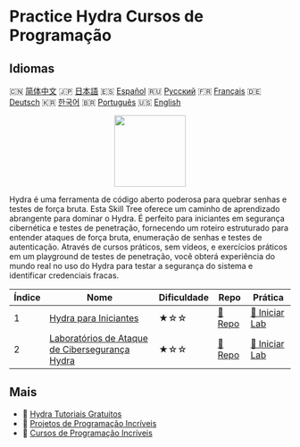 # Practice Hydra Cursos de Programação

## Idiomas

🇨🇳 [简体中文](README_zh.md) 🇯🇵 [日本語](README_ja.md) 🇪🇸 [Español](README_es.md) 🇷🇺 [Русский](README_ru.md) 🇫🇷 [Français](README_fr.md) 🇩🇪 [Deutsch](README_de.md) 🇰🇷 [한국어](README_ko.md) 🇧🇷 [Português](README_pt.md) 🇺🇸 [English](README.md) 

<div align="center">
<img width="128px" src="https://file.labex.io/path/fqzGODJFWPbL.png">
</div>

Hydra é uma ferramenta de código aberto poderosa para quebrar senhas e testes de força bruta. Esta Skill Tree oferece um caminho de aprendizado abrangente para dominar o Hydra. É perfeito para iniciantes em segurança cibernética e testes de penetração, fornecendo um roteiro estruturado para entender ataques de força bruta, enumeração de senhas e testes de autenticação. Através de cursos práticos, sem vídeos, e exercícios práticos em um playground de testes de penetração, você obterá experiência do mundo real no uso do Hydra para testar a segurança do sistema e identificar credenciais fracas.

|   Índice | Nome                                                                                                          | Dificuldade   | Repo                                                                     | Prática                                                                       |
|----------|---------------------------------------------------------------------------------------------------------------|---------------|--------------------------------------------------------------------------|-------------------------------------------------------------------------------|
|        1 | [Hydra para Iniciantes](https://labex.io/pt/courses/hydra-for-beginners)                                      | ★☆☆           | [🔗 Repo](https://github.com/labex-labs/hydra-for-beginners)             | [🚀 Iniciar Lab](https://labex.io/pt/courses/hydra-for-beginners)             |
|        2 | [Laboratórios de Ataque de Cibersegurança Hydra](https://labex.io/pt/courses/hydra-cybersecurity-attack-labs) | ★☆☆           | [🔗 Repo](https://github.com/labex-labs/hydra-cybersecurity-attack-labs) | [🚀 Iniciar Lab](https://labex.io/pt/courses/hydra-cybersecurity-attack-labs) |

## Mais

- 🔗 [Hydra Tutoriais Gratuitos](https://github.com/labex-labs/hydra-free-tutorials)
- 🔗 [Projetos de Programação Incríveis](https://github.com/labex-labs/awesome-programming-projects)
- 🔗 [Cursos de Programação Incríveis](https://github.com/labex-labs/awesome-programming-courses)

